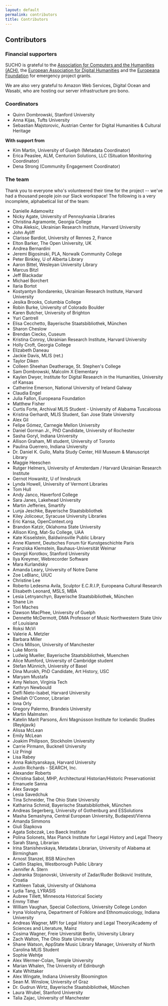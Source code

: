 ```yaml
---
layout: default
permalink: contributors
title: Contributors
---
```


## Contributors

### Financial supporters

SUCHO is grateful to the [Association for Computers and the Humanities (ACH)](https://ach.org/), the [European Association for Digital Humanities](https://eadh.org/) and the [Europeana Foundation](https://pro.europeana.eu/about-us/foundation) for emergency project grants.

We are also very grateful to Amazon Web Services, Digital Ocean and Wasabi, who are hosting our server infrastructure pro bono.

### Coordinators

- Quinn Dombrowski, Stanford University
- Anna Kijas, Tufts University
- Sebastian Majstorovic, Austrian Center for Digital Humanities & Cultural Heritage

**With support from**

- Kim Martin, University of Guelph (Metadata Coordinator)
- Erica Peaslee, ALM, Centurion Solutions, LLC (Situation Monitoring Coordinator)
- Dena Strong (Community Engagement Coordinator)


### The team
Thank you to everyone who's volunteered their time for the project -- we've had a thousand people join our Slack workspace! The following is a very incomplete, alphabetical list of the team:

- Danielle Adamowitz
- Nicky Agate, University of Pennsylvania Libraries
- Christina Agramonte, Georgia College
- Olha Aleksic, Ukrainian Research Institute, Harvard University
- John Ayliff
- Clarisse Bardiot, University of Rennes 2, France
- Elton Barker, The Open University, UK
- Andrea Bernardini
- Jeremi Bigosinski, PLA, Norwalk Community College
- Peter Binkley, U of Alberta Library
- Aaron Bittel, Wesleyan University Library
- Marcus Bitzl
- Jeff Blackadar
- Michael Borchert
- Ilaria Bortot
- Kostyantyn Bondarenko, Ukrainian Research Institute, Harvard University
- Jesika Brooks, Columbia College
- Robin Burke, University of Colorado Boulder
- Karen Butcher, University of Brighton
- Yuri Cantrell
- Elisa Cecchetto, Bayerische Staatsbibliothek, München
- Sharon Cheslow
- Brendan Ciecko, Cuseum
- Kristina Conroy, Ukrainian Research Institute, Harvard University
- Holly Croft, Georgia College
- Elizabeth Daneau
- Jackie Davis, MLIS (ret.)
- Taylor Diken
- Colleen Sheehan Deatherage, St. Stephen's College
- Sam Dombrowski, Malcolm X Elementary
- Kaylen Dwyer, Institute for Digital Research in the Humanities, University of Kansas
- Catherine Emerson, National University of Ireland Galway
- Claudia Engel
- Julia Fallon, Europeana Foundation
- Matthew Fisher
- Curtis Forte, Archival MLIS Student - University of Alabama Tuscaloosa
- Kristina Gerhardt, MLIS Student, San Jose State University 
- Alex Gil
- Felipe Gómez, Carnegie Mellon University
- Daniel Gorman Jr., PhD Candidate, University of Rochester
- Sasha Goryl, Indiana University
- Allison Graham, MI student, University of Toronto
- Paulina Guerrero, Indiana University
- Dr. Daniel K. Gullo, Malta Study Center, Hill Museum & Manuscript Library
- Maggie Heeschen
- Rutger Helmers, University of Amsterdam / Harvard Ukrainian Research Institute
- Gernot Howanitz, U of Innsbruck
- Lynda Howell, University of Vermont Libraries
- Tom Hull
- Andy Janco, Haverford College
- Sara Janes, Lakehead University 
- Martin Jefferies, Smartify
- Lunja Jeschke, Bayerische Staatsbibliothek
- Kiley Jolicoeur, Syracuse University Libraries
- Eric Kansa, OpenContext.org
- Brandon Katzir, Oklahoma State University
- Allison King, Mat-Su College, UAA
- Kate Kisselstein, Baldwinsville Public Library
- Anne Klammt, Deutsches Forum für Kunstgeschichte Paris
- Franziska Klemstein, Bauhaus-Universität Weimar
- Georgii Korotkov, Stanford University
- Ilya Kreymer, Webrecorder Software
- Mara Kurlandsky
- Amanda Leary, University of Notre Dame
- Zoe LeBlanc, UIUC
- Christine Lee
- Roberto Ledesma Avila, Sculptor E.C.R.I.P, Europeana Cultural Research
- Elisabeth Leonard, MSLS, MBA
- Lesia Letnyanchyn, Bayerische Staatsbibliothek, München
- Shane Lin
- Tori Maches
- Dawson MacPhee, University of Guelph
- Dennette McDermott, DMA Professor of Music Northwestern State Univ of Louisiana
- Roksi McVi
- Valerie A. Metzler
- Barbara Miller
- Chris Millson, University of Manchester
- Luke Morris
- Ludwig Mueller, Bayerische Staatsbibliothek, Muenchen
- Alice Mumford, University of Cambridge student
- Stefan Münnich, University of Basel
- Dina Murokh, PhD Candidate, Art History, USC
- Maryam Mustafa
- Amy Nelson, Virginia Tech
- Kathryn Newbould
- Delfi Nieto-Isabel, Harvard University
- Sheilah O'Connor, Librarian
- Inna Orly
- Gregory Palermo, Brandeis University
- Martin Malmsten
- Katelin Marit Parsons, Árni Magnússon Institute for Icelandic Studies (Reykjavík)
- Alissa McLean
- Emily McLean
- Joakim Philipson, Stockholm University
- Carrie Pirmann, Bucknell University
- Liz Pringi
- Lisa Rabey
- Anna Rakityanskaya, Harvard University
- Justin Richards -  SEARCH, Inc.
- Alexander Roberts
- Christina Sabol, MHP, Architectural Historian/Historic Preservationist
- Emanuele Sanna
- Alex Savage
- Lesia Savedchuk
- Tina Schneider, The Ohio State University
- Katharina Schmid, Bayerische Staatsbibliothek, München
- Andreas Segerberg, University of Gothenburg and ESSolutions 
- Masha Semashyna, Central European University, Budapest/Vienna
- Amanda Simmons
- Giuli Šlapkova
- Agata Sobczak, Leo Baeck Institute 
- Polina Solonets, Max Planck Institute for Legal History and Legal Theory
- Sarah Stang, Librarian
- Irina Stanishevskaya, Metadata Librarian, University of Alabama at Birmingham
- Arnost Stanzel, BSB München
- Caitlin Staples, Westborough Public Library
- Jennifer A. Stern
- Jadranka Stojanovski, University of Zadar/Ruđer Bošković Institute, Croatia
- Kathleen Tabak, University of Oklahoma
- Lydia Tang, LYRASIS
- Aubree Tillett, Minnesota Historical Society
- Emmy Tither
- William Vaughan, Special Collections, University College London
- Iryna Voloshyna, Department of Folklore and Ethnomusicology, Indiana University
- Andreas Wagner, MPI for Legal History and Legal Theory/Academy of Sciences and Literature, Mainz
- Cosima Wagner, Freie Universität Berlin, University Library
- Zach Walton, The Ohio State University
- Shane Watson, AppState Music Library Manager, University of North Carolina MLIS Student
- Sophie Wehtje
- Alex Wermer-Colan, Temple University
- Marian Whalen, The University of Edinburgh 
- Kate Whittaker
- Alex Wingate, Indiana University Bloomington
- Sean M. Winslow, University of Graz
- Dr. Gudrun Wirtz, Bayerische Staatsbibliothek, München
- Laura Wrubel, Stanford University
- Talia Zajac, University of Manchester
